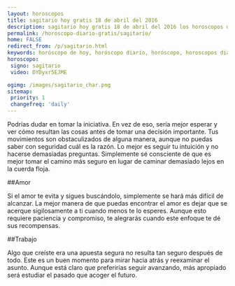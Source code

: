 ```yaml
---
layout: horoscopos
title: sagitario hoy gratis 18 de abril del 2016 
description: sagitario hoy gratis 18 de abril del 2016 los horoscopos del dia, amor, trabajo, vida personal. Todas las predicciones para sagitario gratis. http://horoscopo-del-dia.com/horoscopo-diario-gratis/sagitario/ 
permalink: /horoscopo-diario-gratis/sagitario/
home: FALSE
redirect_from: /p/sagitario.html
keywords: horóscopo de hoy, horóscopo diario, horóscopo, horoscopos diarios gratis del dia de hoy, horóscopo diario gratis,horóscopo 2016, horóscopo esperanza gracia, horoscopo sagitario hoy, horoscop, horóscopos gratis, horoscopo sagitario, horoscopo sagitario 2016, Tarot, Astrologia, Zodíaco, sagitario, horoscopo gratis
horoscopo:
 signo: sagitario
 video: DYDyxr5EJME

ogimg: /images/sagitario_char.png
sitemap:
 priority: 1
 changefreq: 'daily'
---
```



Podrías dudar en tomar la iniciativa. En vez de eso, sería mejor esperar y ver cómo resultan las cosas antes de tomar una decisión importante. Tus movimientos son obstaculizados de alguna manera, aunque no puedas saber con seguridad cuál es la razón. Lo mejor es seguir tu intuición y no hacerse demasiadas preguntas. Simplemente sé consciente de que es mejor tomar el camino más seguro en lugar de caminar demasiado lejos en la cuerda floja.

##Amor

Si el amor te evita y sigues buscándolo, simplemente se hará más difícil de alcanzar. La mejor manera de que puedas encontrar el amor es dejar que se acerque sigilosamente a ti cuando menos te lo esperes. Aunque esto requiere paciencia y compromiso, te alegrarás cuando este enfoque te dé sus recompensas.

##Trabajo

Algo que creíste era una apuesta segura no resulta tan seguro después de todo. Este es un buen momento para mirar hacia atrás y reexaminar el asunto. Aunque está claro que preferirías seguir avanzando, más apropiado será estudiar el pasado que acoger el futuro.